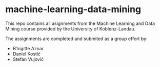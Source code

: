 # machine-learning-data-mining

This repo contains all asignments from the Machine Learning and Data Mining course provided by the University of Koblenz-Landau.

The assignments are completed and submited as a group effort by:

* B1rigitte Aznar
* Daniel Kostić
* Stefan Vujović
